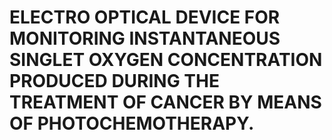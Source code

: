 # ELECTRO OPTICAL DEVICE FOR MONITORING INSTANTANEOUS SINGLET OXYGEN CONCENTRATION PRODUCED DURING THE TREATMENT OF CANCER BY MEANS OF PHOTOCHEMOTHERAPY.